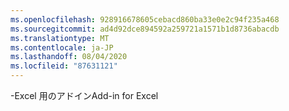 ```yaml
---
ms.openlocfilehash: 928916678605cebacd860ba33e0e2c94f235a468
ms.sourcegitcommit: ad4d92dce894592a259721a1571b1d8736abacdb
ms.translationtype: MT
ms.contentlocale: ja-JP
ms.lasthandoff: 08/04/2020
ms.locfileid: "87631121"
---
```

<span data-ttu-id="00275-101">\-Excel 用のアドイン</span><span class="sxs-lookup"><span data-stu-id="00275-101">Add\-in for Excel</span></span>
